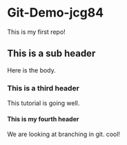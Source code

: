 # Git-Demo-jcg84

This is my first repo!

## This is a sub header
Here is the body.


### This is a third header
This tutorial is going well.

#### This is my fourth header
We are looking at branching in git.  cool!